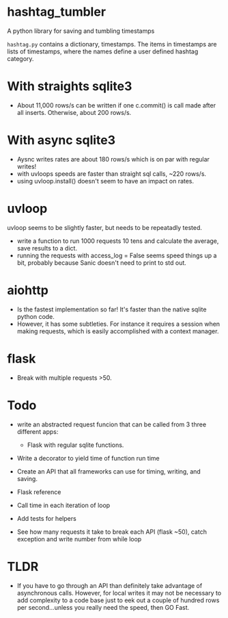 # hashtag_tumbler
A python library for saving and tumbling timestamps 

`hashtag.py` contains a dictionary, timestamps. The items in timestamps are lists of timestamps, where the names define a user defined hashtag category. 

# With straights sqlite3
- About 11,000 rows/s can be written if one c.commit() is call made after all inserts. Otherwise, about 200 rows/s.

# With async sqlite3
- Aysnc writes rates are about 180 rows/s which is on par with regular writes! 
- with uvloops speeds are faster than straight sql calls, ~220 rows/s.
- using uvloop.install() doesn't seem to have an impact on rates. 

# uvloop
uvloop seems to be slightly faster, but needs to be repeatadly tested. 
- write a function to run 1000 requests 10 tens and calculate the average, save results to a dict. 
- running the requests with access_log = False seems speed things up a bit, probably because Sanic doesn't need to print to std out. 

# aiohttp
- Is the fastest implementation so far! It's faster than the native sqlite python code. 
- However, it has some subtleties. For instance it requires a session when making requests, which is easily accomplished with a context manager.

# flask 
- Break with multiple requests >50. 

# Todo 
- write an abstracted request funcion that can be called from 3 three different apps:
    - Flask with regular sqlite functions. 

- Write a decorator to yield time of function run time
- Create an API that all frameworks can use for timing, writing, and saving. 

- Flask reference 

- Call time in each iteration of loop

- Add tests for helpers

- See how many requests it take to break each API (flask ~50), catch exception and write number from while loop

# TLDR 
- If you have to go through an API than definitely take advantage of asynchronous calls. However, for local writes it may not be necessary to add complexity to a code base just to eek out a couple of hundred rows per second...unless you really need the speed, then GO Fast. 
